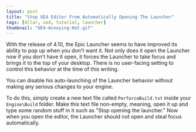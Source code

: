 ```yaml
---
layout: post
title: "Stop UE4 Editor From Automatically Opening The Launcher"
tags: [Allar, ue4, tutorial, launcher]
thumbnail: "UE4-Annoying-Hat.gif"
---
```


With the release of 4.10, the Epic Launcher seems to have improved its ability to pop up when you don't want it. Not only does it open the Launcher now if you don't have it open, it forces the Launcher to take focus and brings it to the top of your desktop. There is no user-facing setting to control this behavior at the time of this writing.

You can disable his auto-launching of the Launcher behavior without making any serious changes to your engine.

To do this, simply create a new text file called `PerforceBuild.txt` inside your `Engine\Build` folder. Make this text file non-empty, meaning, open it up and type some random stuff in it such as "Stop opening the launcher." Now when you open the editor, the Launcher should not open and steal focus automatically.